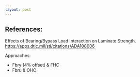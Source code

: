 ```yaml
---
layout: post
---
```


## References:
Effects of Bearing/Bypass Load Interaction on Laminate Strength.
https://apps.dtic.mil/sti/citations/ADA108006

Approaches:
- Fbry (4% offset) & FHC
- Fbru & OHC